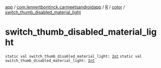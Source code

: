 [app](../../../index.md) / [com.lennertbontinck.carmeetsandroidapp](../../index.md) / [R](../index.md) / [color](index.md) / [switch_thumb_disabled_material_light](./switch_thumb_disabled_material_light.md)

# switch_thumb_disabled_material_light

`static val switch_thumb_disabled_material_light: `[`Int`](https://kotlinlang.org/api/latest/jvm/stdlib/kotlin/-int/index.html)
`static val switch_thumb_disabled_material_light: `[`Int`](https://kotlinlang.org/api/latest/jvm/stdlib/kotlin/-int/index.html)